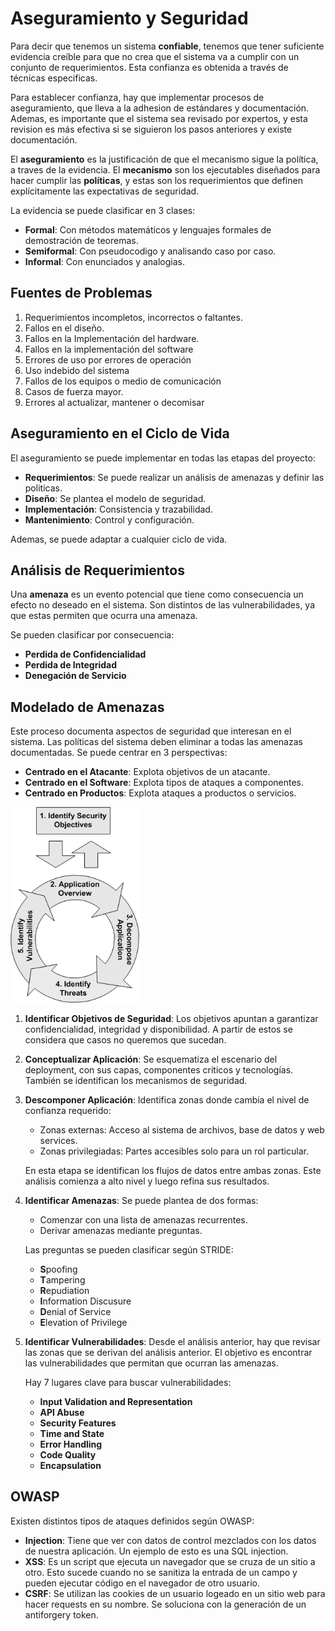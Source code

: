 # Aseguramiento y Seguridad

Para decir que tenemos un sistema **confiable**, tenemos que tener suficiente evidencia creíble para que no crea que el sistema va a cumplir con un conjunto de requerimientos. Esta confianza es obtenida a través de técnicas especificas.

Para establecer confianza, hay que implementar procesos de aseguramiento, que lleva a la adhesion de estándares y documentación. Ademas, es importante que el sistema sea revisado por expertos, y esta revision es más efectiva si se siguieron los pasos anteriores y existe documentación.

El **aseguramiento** es la justificación de que el mecanismo sigue la política, a traves de la evidencia. El **mecanismo** son los ejecutables diseñados para hacer cumplir las **políticas**, y estas son los requerimientos que definen explícitamente las expectativas de seguridad.

La evidencia se puede clasificar en 3 clases:

- **Formal**: Con métodos matemáticos y lenguajes formales de demostración de teoremas.
- **Semiformal**: Con pseudocodigo y analisando caso por caso.
- **Informal**: Con enunciados y analogias.

## Fuentes de Problemas

1. Requerimientos incompletos, incorrectos o faltantes.
2. Fallos en el diseño.
3. Fallos en la Implementación del hardware.
4. Fallos en la implementación del software
5. Errores de uso por errores de operación
6. Uso indebido del sistema
7. Fallos de los equipos o medio de comunicación
8. Casos de fuerza mayor.
9. Errores al actualizar, mantener o decomisar

## Aseguramiento en el Ciclo de Vida

El aseguramiento se puede implementar en todas las etapas del proyecto:

- **Requerimientos**: Se puede realizar un análisis de amenazas y definir las politicas.
- **Diseño**: Se plantea el modelo de seguridad.
- **Implementación**: Consistencia y trazabilidad.
- **Mantenimiento**: Control y configuración.

Ademas, se puede adaptar a cualquier ciclo de vida.

## Análisis de Requerimientos

Una **amenaza** es un evento potencial que tiene como consecuencia un efecto no deseado en el sistema. Son distintos de las vulnerabilidades, ya que estas permiten que ocurra una amenaza.

Se pueden clasificar por consecuencia:

- **Perdida de Confidencialidad**
- **Perdida de Integridad**
- **Denegación de Servicio**

## Modelado de Amenazas

Este proceso documenta aspectos de seguridad que interesan en el sistema. Las políticas del sistema deben eliminar a todas las amenazas documentadas. Se puede centrar en 3 perspectivas:

- **Centrado en el Atacante**: Explota objetivos de un atacante.
- **Centrado en el Software**: Explota tipos de ataques a componentes.
- **Centrado en Productos**: Explota ataques a productos o servicios.

<img src="Resources/18 - Aseguramiento y Seguridad/ff648006.f01tmwa01(en-us,pandp.10).gif" alt="Ff648006.f01tmwa01(en-us,PandP.10).gif" style="zoom:75%;" />

1. **Identificar Objetivos de Seguridad**: Los objetivos apuntan a garantizar confidencialidad, integridad y disponibilidad. A partir de estos se considera que casos no queremos que sucedan.

2. **Conceptualizar Aplicación**: Se esquematiza el escenario del deployment, con sus capas, componentes críticos y tecnologías. También se identifican los mecanismos de seguridad.

3. **Descomponer Aplicación**: Identifica zonas donde cambia el nivel de confianza requerido:

   - Zonas externas: Acceso al sistema de archivos, base de datos y web services.
   - Zonas privilegiadas: Partes accesibles solo para un rol particular.

   En esta etapa se identifican los flujos de datos entre ambas zonas. Este análisis comienza a alto nivel y luego refina sus resultados. 

4. **Identificar Amenazas**: Se puede plantea de dos formas:

   - Comenzar con una lista de amenazas recurrentes.
   - Derivar amenazas mediante preguntas.

   Las preguntas se pueden clasificar según STRIDE:

   - **S**poofing
   - **T**ampering
   - **R**epudiation
   - **I**nformation Discusure
   - **D**enial of Service
   - **E**levation of Privilege

5. **Identificar Vulnerabilidades**: Desde el análisis anterior, hay que revisar las zonas que se derivan del análisis anterior. El objetivo es encontrar las vulnerabilidades que permitan que ocurran las amenazas.

   Hay 7 lugares clave para buscar vulnerabilidades:

   - **Input Validation and Representation**
   - **API Abuse**
   - **Security Features**
   - **Time and State**
   - **Error Handling**
   - **Code Quality**
   - **Encapsulation**

## OWASP

Existen distintos tipos de ataques definidos según OWASP:

- **Injection**: Tiene que ver con datos de control mezclados con los datos de nuestra aplicación. Un ejemplo de esto es una SQL injection.
- **XSS**: Es un script que ejecuta un navegador que se cruza de un sitio a otro. Esto sucede cuando no se sanitiza la entrada de un campo y pueden ejecutar código en el navegador de otro usuario.
- **CSRF**: Se utilizan las cookies de un usuario logeado en un sitio web para hacer requests en su nombre. Se soluciona con la generación de un antiforgery token.